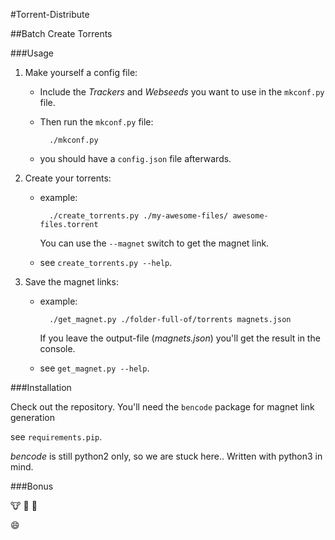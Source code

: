 #Torrent-Distribute

##Batch Create Torrents

###Usage

1. Make yourself a config file:

	* Include the *Trackers* and *Webseeds* you want to use in the `mkconf.py` file.
	* Then run the `mkconf.py` file:

			./mkconf.py

	* you should have a `config.json` file afterwards.

2. Create your torrents:

	* example:

			./create_torrents.py ./my-awesome-files/ awesome-files.torrent

		You can use the `--magnet` switch to get the magnet link.

	* see `create_torrents.py --help`.

3. Save the magnet links:

	* example:

			./get_magnet.py ./folder-full-of/torrents magnets.json

		If you leave the output-file (*magnets.json*) you'll get the result in the console.

	* see `get_magnet.py --help`.


###Installation

Check out the repository.
You'll need the `bencode` package for magnet link generation

see `requirements.pip`.

_bencode_ is still python2 only, so we are stuck here.. Written with python3 in mind.

###Bonus

:cow: :pig: :horse:

:smile:
